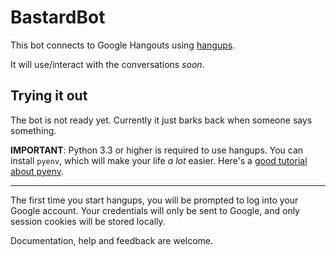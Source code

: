 BastardBot
==========

This bot connects to Google Hangouts using [hangups](https://github.com/tdryer/hangups/).

It will use/interact with the conversations *soon*.


Trying it out
-------------

The bot is not ready yet. Currently it just barks back when someone says something.

**IMPORTANT**: Python 3.3 or higher is required to use hangups.
You can install `pyenv`, which will make your life *a lot* easier. 
Here's a [good tutorial about pyenv](http://davebehnke.com/python-pyenv-ubuntu.html).

---

The first time you start hangups, you will be prompted to log into your Google
account. Your credentials will only be sent to Google, and only session cookies
will be stored locally.

Documentation, help and feedback are welcome.